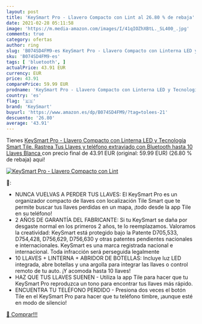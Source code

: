 ```yaml
---
layout: post
title: 'KeySmart Pro - Llavero Compacto con Lint al 26.80 % de rebaja'
date: 2021-02-28 05:11:58
image: 'https://m.media-amazon.com/images/I/41qIOZhXBtL._SL400_.jpg'
comments: true
category: ofertas
author: ring
slug: 'B074SD4FM9-es KeySmart Pro - Llavero Compacto con Linterna LED y...'
sku: 'B074SD4FM9-es'
tags: [ 'bluetooth', ]
actualPrice: 43.91 EUR
currency: EUR
price: 43.91
comparePrice: 59.99 EUR
prodname: 'KeySmart Pro - Llavero Compacto con Linterna LED y Tecnología Smart Tile. Rastrea Tus Llaves y teléfono extraviado con Bluetooth  hasta 10 Llaves  Blanca '
country: 'es'
flag: '🇪🇸'
brand: 'KeySmart'
buyurl: 'https://www.amazon.es/dp/B074SD4FM9/?tag=tolees-21'
descuento: '26.80'
average: '43.91'
---
```


Tienes [KeySmart Pro - Llavero Compacto con Linterna LED y Tecnología Smart Tile. Rastrea Tus Llaves y teléfono extraviado con Bluetooth  hasta 10 Llaves  Blanca ](https://www.amazon.es/dp/B074SD4FM9/?tag=tolees-21) con precio final de  43.91 EUR (original: 59.99 EUR) (26.80 %  de rebaja) aqui!

[![KeySmart Pro - Llavero Compacto con Lint](https://m.media-amazon.com/images/I/41qIOZhXBtL._SL400_.jpg)](https://www.amazon.es/dp/B074SD4FM9/?tag=tolees-21)

🔎:

- NUNCA VUELVAS A PERDER TUS LLAVES: El KeySmart Pro es un organizador compacto de llaves con localización Tile Smart que te permite buscar tus llaves perdidas en un mapa, ¡todo desde la app Tile en su teléfono!
- 2 AÑOS DE GARANTÍA DEL FABRICANTE: Si tu KeySmart se daña por desgaste normal en los primeros 2 años, te lo reemplazamos. Valoramos la creatividad: KeySmart está protegido bajo la Patente D705,533, D754,428, D756,629, D756,630 y otras patentes pendientes nacionales e internacionales. KeySmart es una marca registrada nacional e internacional. Toda infracción será perseguida legalmente
- 10 LLAVES + LINTERNA + ABRIDOR DE BOTELLAS: Incluye luz LED integrada, abre botellas y una argolla para integrar las llaves o control remoto de tu auto. ¡Y acomoda hasta 10 llaves!
- HAZ QUE TUS LLAVES SUENEN - Utiliza la app Tile para hacer que tu KeySmart Pro reproduzca un tono para encontrar tus llaves más rápido.
- ENCUENTRA TU TELÉFONO PERDIDO - Presiona dos veces el botón Tile en el KeySmart Pro para hacer que tu teléfono timbre, ¡aunque esté en modo de silencio!

[🛒 Comprar!!!](https://www.amazon.es/dp/B074SD4FM9/?tag=tolees-21)
